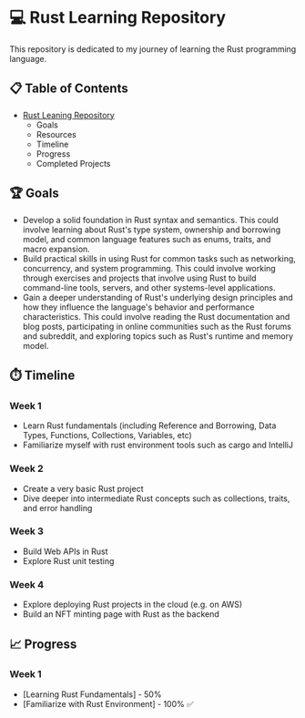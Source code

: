 # 💻 Rust Learning Repository

This repository is dedicated to my journey of learning the Rust programming language.

## 📋 Table of Contents
* [Rust Leaning Repository](https://github.com/Jmbaldonado/learning-rust)
  * Goals
  * Resources
  * Timeline
  * Progress
  * Completed Projects

## 🏆 Goals
* Develop a solid foundation in Rust syntax and semantics. This could involve learning about Rust's type system, ownership and borrowing model, and common language features such as enums, traits, and macro expansion.
* Build practical skills in using Rust for common tasks such as networking, concurrency, and system programming. This could involve working through exercises and projects that involve using Rust to build command-line tools, servers, and other systems-level applications.
* Gain a deeper understanding of Rust's underlying design principles and how they influence the language's behavior and performance characteristics. This could involve reading the Rust documentation and blog posts, participating in online communities such as the Rust forums and subreddit, and exploring topics such as Rust's runtime and memory model.

## ⏱️ Timeline
### Week 1
* Learn Rust fundamentals (including Reference and Borrowing, Data Types, Functions, Collections, Variables, etc)
* Familiarize myself with rust environment tools such as cargo and IntelliJ
### Week 2
* Create a very basic Rust project
* Dive deeper into intermediate Rust concepts such as collections, traits, and error handling
### Week 3
* Build Web APIs in Rust
* Explore Rust unit testing
### Week 4
* Explore deploying Rust projects in the cloud (e.g. on AWS)
* Build an NFT minting page with Rust as the backend

##  📈 Progress
### Week 1
* [Learning Rust Fundamentals] - 50%
* [Familiarize with Rust Environment] - 100% ✅